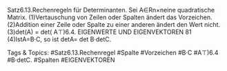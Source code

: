 Satz6.13.Rechenregeln für Determinanten. Sei A∈Rn×neine quadratische Matrix.
(1)Vertauschung von Zeilen oder Spalten ändert das Vorzeichen.
(2)Addition einer Zeile oder Spalte zu einer anderen ändert den Wert nicht.
(3)det(A) = det( A⊤)6.4. EIGENWERTE UND EIGENVEKTOREN 81
(4)IstA=B·C, so ist detA= det B·detC.

   Tags & Topics:
   #Satz6.13.Rechenregel
   #Spalte
   #Vorzeichen
   #B·C
   #A⊤)6.4
   #B·detC.
   #Spalten
   #EIGENVEKTOREN